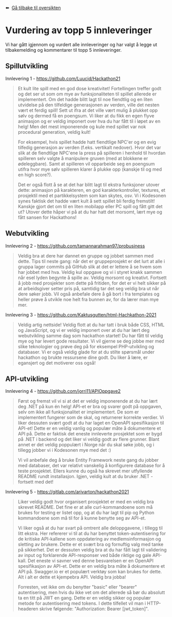 :arrow_left: &nbsp;[Gå tilbake til oversikten](../)

# Vurdering av topp 5 innleveringer
Vi har gått igjennom og vurdert alle innleveringer og har valgt å legge ut tilbakemelding og kommentarer til topp 5 innleveringer. 

## Spillutvikling 
Innlevering 1 - https://github.com/Luucid/Hackathon21
> Et kult lite spill med en god dose kreativitet! Fortellingen treffer godt og det ser ut som om mye av funksjonaliteten til spillet allerede er implementert. Om det hadde blitt lagt til noe fiendtlig og en liten utvidelse på den tilfeldige generasjonen av verden, ville det nesten vært et ferdig spill! Sett ut ifra at det ville vært mulig å plukket opp sølv og dermed få en poengsum. Vi liker at du fikk en egen flyve animasjon og er veldig imponert over hva du har fått til i løpet av en helg! Men det mest imponerende og kule med spillet var nok procedural generation, veldig kult! 
> 
> For eksempel, hvis spillet hadde hatt fiendtlige NPC'er og en evig tilfedig generasjon av verden (f.eks. vertikalt nedover). Hvor det var slik at de fiendtlige NPC'ene la press på spilleren i henhold til hvordan spilleren selv valgte å manipulere gruven (med at blokkene er ødeleggbare). Samt at spilleren vil opparbeide seg en poengsum utifra hvor mye sølv spilleren klarer å plukke opp (kanskje til og med en high score?). 
> 
> Det er også flott å se at det har blitt lagt til ekstra funksjoner utover dette: animasjon på karakteren, en god karakterkontroller, textures, et prosjektil med et partikkelsystem som kan skytes, osv. Vi i Kodesonen synes faktisk det hadde vært kult å sett spillet bli ferdig fremstilt! Kanskje gjort det om til en liten mobilapp eller PC spill og fått gitt det ut? Utover dette håper vi på at du har hatt det morsomt, lært mye og fått sansen for Hackathons!

## Webutvikling
Innlevering 2 - https://github.com/tamannarahman97/probusiness
> Veldig bra at dere har dannet en gruppe og jobbet sammen med dette. Tips til neste gang: når det er gruppeprosjekt er det lurt at alle i gruppa lager commits på GitHub slik at det er lettere å se hvem som har jobbet med hva. Veldig kul oppgave og vi i styret knakk sammen når esel lyden begynte å spille av. Veldig morsomt og kreativt. Fortsett å jobb med prosjekter som dette på fritiden, for det er vi helt sikker på at arbeidsgiver setter pris på, samtidig tar det seg veldig bra ut når dere søker jobb. Vil også anbefale dere å gå bort i fra templates og heller prøve å utvikle noe helt fra bunnen av, for da lærer man mye mer. 

Innlevering 3 - https://github.com/Kaktusgutten/html-Hachkathon-2021
> Veldig artig nettside! Veldig flott at du har tatt i bruk både CSS, HTML og JavaScript, og vi er veldig imponert over at du har lært deg webutvikling samme dag som hackathon startet! Du har fått til veldig mye og har levert gode resultater. Vi vil gjerne se deg jobbe mer med slike teknologier og prøve deg på for eksempel PHP-utvikling og databaser. Vi er også veldig glade for at du stilte spørsmål under hackathon og brukte ressursene dine godt. Du liker å lære, er egansjert og det motiverer oss også! 

## API-utvikling
Innlevering 4 - https://github.com/jorri11/APIOppgave2
> Først og fremst vil vi si at det er veldig imponerende at du har lært deg .NET på kun én helg! API-et er bra og svarer godt på oppgaven, selv om ikke all funksjonalitet er implementert. De som er implementert fungerer som de skal, og returnerer korrekte verdier. Vi liker dessuten svært godt at du har laget en OpenAPI spesifikasjon til API-et! Dette er en veldig vanlig og populær måte å dokumentere et API på. Dette er faktisk det eneste innleverte prosjektet som er bygd på .NET i backend og det liker vi veldig godt av flere grunner. Blant annet er det veldig poppulært i Norge når du skal søke jobb, og i tillegg jobber vi i Kodesonen mye med det :)
> 
> Vi vil anbefale deg å bruke Entity Framework neste gang du jobber med databaser, det var relativt vanskelig å konfigurere database for å teste prosjektet. Ellers kunne du også ha skrevet mer utfyllende README rundt installasjon. Igjen, veldig kult at du bruker .NET - fortsett med det!

Innlevering 5 - https://gitlab.com/arivarton/hackathon2021
> Liker veldig godt hvor organisert prosjektet er med en veldig bra skrevet README. Det fine er at alle curl-kommandoene som må brukes for testing er listet opp, og at du har lagt til pip og Python kommandoene som må til for å kunne benytte seg av API-et. 
> 
> Vi liker også at du har svart på omtrent alle deloppgavene, i tillegg til litt ekstra. Her refererer vi til at du har benyttet token-autentisering for de kritiske API-kallene som oppdatering av medlemsinformasjon og sletting av brukere. Dette er et svært bra og fornuftig valg med tanke på sikkerhet. Det er dessuten veldig bra at du har fått lagt til validering av input og forklarende API-responser ved både riktige og gale API-kall. Det eneste vi savner ved denne besvarelsen er en OpenAPI spesifikasjon av API-et. Dette er en veldig bra måte å dokumentere et API på. Swagger.io er et populært verktøy som kan brukes for dette. Alt i alt er dette et kjempebra API. Veldig bra jobba! 
> 
> Forresten, vet ikke om du benytter "basic" eller "bearer" autentisering, men hvis du ikke vet om det allerede så bør du absolutt ta en titt på JWT en gang. Dette er en veldig sikker og populær metode for autentisering med tokens. I dette tilfellet vil man i HTTP-headeren skrive følgende: "Authorization: Bearer [jwt_token]".
